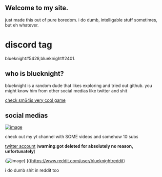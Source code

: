 ## Welcome to my site.
just made this out of pure boredom.
i do dumb, intelligable stuff sometimes, but eh whatever.

# discord tag
blueknight#5428,blueknight#2401.

## who  is blueknight?
blueknight is a random dude that likes exploring and tried out github. you might know him from other social medias like twitter and shit


[check sm64js very cool game](https://sm64js.com)

## social medias

[![image](https://user-images.githubusercontent.com/75827284/126630413-ff05ab04-b954-4116-b3ef-d7c35b133051.jpeg)
](https://www.youtube.com/channel/UCyv7ZBYeevY6OwautkawZjQ) 

check out my yt channel with SOME videos and somehow 10 subs

[twitter account](https://twitter.com/Blueknightexis1) (**warning:got deleted for absolutely no reason, unfortunately**)


(![image](https://user-images.githubusercontent.com/75827284/188364136-8f40db3e-19bf-4436-9036-8dc454e621ec.png))
]((https://www.reddit.com/user/blueknightreddit) 

i do dumb shit in reddit too







